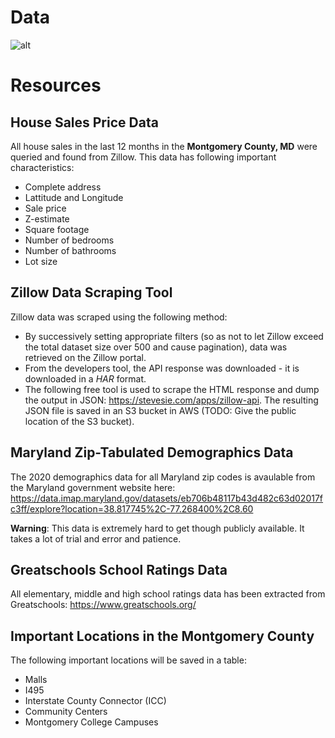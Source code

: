 # Data

![alt](montgomery-county-sales/data_pipeline.png)

# Resources

## House Sales Price Data

All house sales in the last 12 months in the **Montgomery County, MD** were queried and found from Zillow. This data has following important characteristics:

* Complete address
* Lattitude and Longitude
* Sale price
* Z-estimate
* Square footage
* Number of bedrooms
* Number of bathrooms
* Lot size

## Zillow Data Scraping Tool

Zillow data was scraped using the following method:

* By successively setting appropriate filters (so as not to let Zillow exceed the total dataset size over 500 and cause pagination), data was retrieved on the Zillow portal.
* From the developers tool, the API response was downloaded - it is downloaded in a *HAR* format.
* The following free tool is used to scrape the HTML response and dump the output in JSON: https://stevesie.com/apps/zillow-api. The resulting JSON file is saved in an S3 bucket in AWS (TODO: Give the public location of the S3 bucket).

## Maryland Zip-Tabulated Demographics Data

The 2020 demographics data for all Maryland zip codes is avaulable from the Maryland government website here: https://data.imap.maryland.gov/datasets/eb706b48117b43d482c63d02017fc3ff/explore?location=38.817745%2C-77.268400%2C8.60

**Warning**: This data is extremely hard to get though publicly available. It takes a lot of trial and error and patience.

## Greatschools School Ratings Data

All elementary, middle and high school ratings data has been extracted from Greatschools: https://www.greatschools.org/

## Important Locations in the Montgomery County

The following important locations will be saved in a table:

* Malls
* I495
* Interstate County Connector (ICC)
* Community Centers
* Montgomery College Campuses



